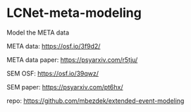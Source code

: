 # LCNet-meta-modeling

Model the META data

META data: https://osf.io/3f9d2/

META data paper: https://psyarxiv.com/r5tju/ 

SEM OSF: https://osf.io/39qwz/

SEM paper: https://psyarxiv.com/pt6hx/

repo: https://github.com/mbezdek/extended-event-modeling
